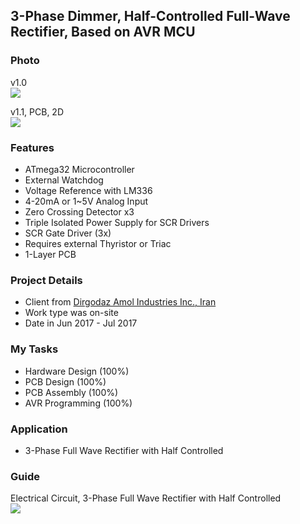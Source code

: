 ## 3-Phase Dimmer, Half-Controlled Full-Wave Rectifier, Based on AVR MCU

### Photo
v1.0  
![](https://s32.picofile.com/file/8477872042/v1_0.jpg)

v1.1, PCB, 2D  
![](https://s32.picofile.com/file/8477873342/v1_1_PCB_2D.png)

### Features
- ATmega32 Microcontroller
- External Watchdog
- Voltage Reference with LM336
- 4-20mA or 1~5V Analog Input
- Zero Crossing Detector x3
- Triple Isolated Power Supply for SCR Drivers
- SCR Gate Driver (3x)
- Requires external Thyristor or Triac
- 1-Layer PCB

### Project Details
- Client from [Dirgodaz Amol Industries Inc., Iran](https://dirgodazamol.com/en/)
- Work type was on-site
- Date in Jun 2017 - Jul 2017

### My Tasks 
- Hardware Design (100%)
- PCB Design (100%)
- PCB Assembly (100%)
- AVR Programming (100%)

### Application
- 3-Phase Full Wave Rectifier with Half Controlled

### Guide
Electrical Circuit, 3-Phase Full Wave Rectifier with Half Controlled  
![](https://s32.picofile.com/file/8477872018/C1.png)

